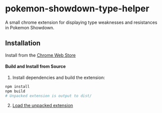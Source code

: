 # pokemon-showdown-type-helper

A small chrome extension for displaying type weaknesses and resistances in Pokemon Showdown.

## Installation

Install from the [Chrome Web Store](https://chrome.google.com/webstore/detail/pokemon-showdown-type-hel/ajhdnfehenofjfbajfdhjoankdheielc)

#### Build and Install from Source

1. Install dependencies and build the extension:

```bash
npm install
npm build
# Unpacked extension is output to dist/
```

2. [Load the unpacked extension](https://developer.chrome.com/docs/extensions/mv3/getstarted/#unpacked)
